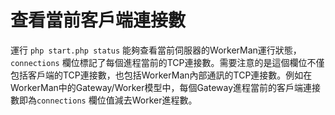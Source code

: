 # 查看當前客戶端連接數
運行 ```php start.php status``` 能夠查看當前伺服器的WorkerMan運行狀態，```connections``` 欄位標記了每個進程當前的TCP連接數。需要注意的是這個欄位不僅包括客戶端的TCP連接數，也包括WorkerMan內部通訊的TCP連接數。例如在WorkerMan中的Gateway/Worker模型中，每個Gateway進程當前的客戶端連接數即為```connections``` 欄位值減去Worker進程數。
